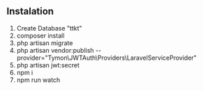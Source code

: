 ## Instalation

1. Create Database "ttkt"
2. composer install
3. php artisan migrate
4. php artisan vendor:publish --provider="Tymon\JWTAuth\Providers\LaravelServiceProvider"
5. php artisan jwt:secret
4. npm i
5. npm run watch


